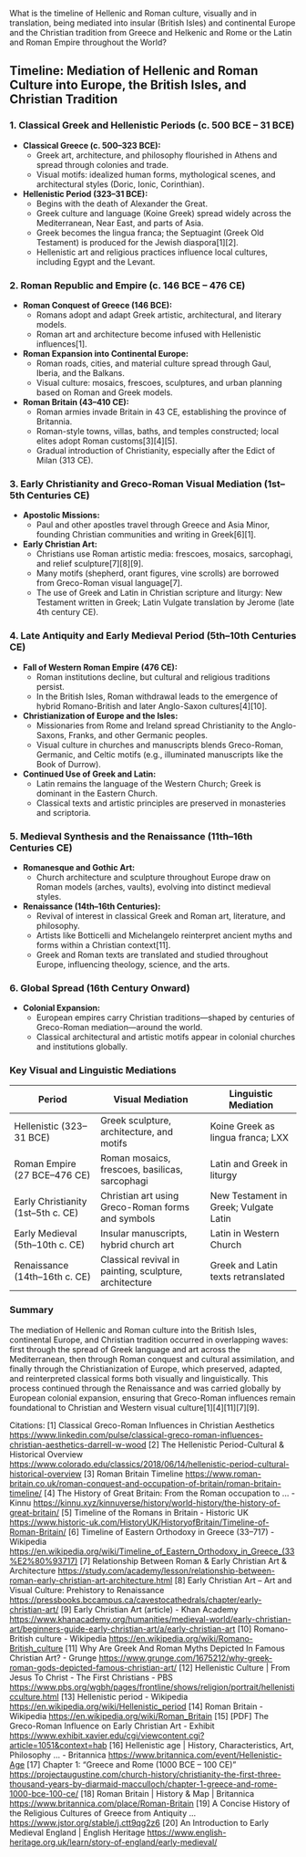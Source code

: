 What is the timeline of Hellenic and Roman culture, visually and in translation, being mediated into insular (British Isles) and continental Europe and the Christian tradition from Greece and Helkenic and Rome or the Latin and Roman Empire throughout the World?

## Timeline: Mediation of Hellenic and Roman Culture into Europe, the British Isles, and Christian Tradition

### 1. **Classical Greek and Hellenistic Periods (c. 500 BCE – 31 BCE)**

- **Classical Greece (c. 500–323 BCE):**
  - Greek art, architecture, and philosophy flourished in Athens and spread through colonies and trade.
  - Visual motifs: idealized human forms, mythological scenes, and architectural styles (Doric, Ionic, Corinthian).
- **Hellenistic Period (323–31 BCE):**
  - Begins with the death of Alexander the Great.
  - Greek culture and language (Koine Greek) spread widely across the Mediterranean, Near East, and parts of Asia.
  - Greek becomes the lingua franca; the Septuagint (Greek Old Testament) is produced for the Jewish diaspora[1][2].
  - Hellenistic art and religious practices influence local cultures, including Egypt and the Levant.

### 2. **Roman Republic and Empire (c. 146 BCE – 476 CE)**

- **Roman Conquest of Greece (146 BCE):**
  - Romans adopt and adapt Greek artistic, architectural, and literary models.
  - Roman art and architecture become infused with Hellenistic influences[1].
- **Roman Expansion into Continental Europe:**
  - Roman roads, cities, and material culture spread through Gaul, Iberia, and the Balkans.
  - Visual culture: mosaics, frescoes, sculptures, and urban planning based on Roman and Greek models.
- **Roman Britain (43–410 CE):**
  - Roman armies invade Britain in 43 CE, establishing the province of Britannia.
  - Roman-style towns, villas, baths, and temples constructed; local elites adopt Roman customs[3][4][5].
  - Gradual introduction of Christianity, especially after the Edict of Milan (313 CE).

### 3. **Early Christianity and Greco-Roman Visual Mediation (1st–5th Centuries CE)**

- **Apostolic Missions:**
  - Paul and other apostles travel through Greece and Asia Minor, founding Christian communities and writing in Greek[6][1].
- **Early Christian Art:**
  - Christians use Roman artistic media: frescoes, mosaics, sarcophagi, and relief sculpture[7][8][9].
  - Many motifs (shepherd, orant figures, vine scrolls) are borrowed from Greco-Roman visual language[7].
  - The use of Greek and Latin in Christian scripture and liturgy: New Testament written in Greek; Latin Vulgate translation by Jerome (late 4th century CE).

### 4. **Late Antiquity and Early Medieval Period (5th–10th Centuries CE)**

- **Fall of Western Roman Empire (476 CE):**
  - Roman institutions decline, but cultural and religious traditions persist.
  - In the British Isles, Roman withdrawal leads to the emergence of hybrid Romano-British and later Anglo-Saxon cultures[4][10].
- **Christianization of Europe and the Isles:**
  - Missionaries from Rome and Ireland spread Christianity to the Anglo-Saxons, Franks, and other Germanic peoples.
  - Visual culture in churches and manuscripts blends Greco-Roman, Germanic, and Celtic motifs (e.g., illuminated manuscripts like the Book of Durrow).
- **Continued Use of Greek and Latin:**
  - Latin remains the language of the Western Church; Greek is dominant in the Eastern Church.
  - Classical texts and artistic principles are preserved in monasteries and scriptoria.

### 5. **Medieval Synthesis and the Renaissance (11th–16th Centuries CE)**

- **Romanesque and Gothic Art:**
  - Church architecture and sculpture throughout Europe draw on Roman models (arches, vaults), evolving into distinct medieval styles.
- **Renaissance (14th–16th Centuries):**
  - Revival of interest in classical Greek and Roman art, literature, and philosophy.
  - Artists like Botticelli and Michelangelo reinterpret ancient myths and forms within a Christian context[11].
  - Greek and Roman texts are translated and studied throughout Europe, influencing theology, science, and the arts.

### 6. **Global Spread (16th Century Onward)**

- **Colonial Expansion:**
  - European empires carry Christian traditions—shaped by centuries of Greco-Roman mediation—around the world.
  - Classical architectural and artistic motifs appear in colonial churches and institutions globally.

### **Key Visual and Linguistic Mediations**

| Period                   | Visual Mediation                                     | Linguistic Mediation                 |
|--------------------------|------------------------------------------------------|--------------------------------------|
| Hellenistic (323–31 BCE) | Greek sculpture, architecture, and motifs            | Koine Greek as lingua franca; LXX    |
| Roman Empire (27 BCE–476 CE) | Roman mosaics, frescoes, basilicas, sarcophagi       | Latin and Greek in liturgy           |
| Early Christianity (1st–5th c. CE) | Christian art using Greco-Roman forms and symbols   | New Testament in Greek; Vulgate Latin|
| Early Medieval (5th–10th c. CE) | Insular manuscripts, hybrid church art                | Latin in Western Church              |
| Renaissance (14th–16th c. CE) | Classical revival in painting, sculpture, architecture | Greek and Latin texts retranslated   |

### **Summary**

The mediation of Hellenic and Roman culture into the British Isles, continental Europe, and Christian tradition occurred in overlapping waves: first through the spread of Greek language and art across the Mediterranean, then through Roman conquest and cultural assimilation, and finally through the Christianization of Europe, which preserved, adapted, and reinterpreted classical forms both visually and linguistically. This process continued through the Renaissance and was carried globally by European colonial expansion, ensuring that Greco-Roman influences remain foundational to Christian and Western visual culture[1][4][11][7][9].

Citations:
[1] Classical Greco-Roman Influences in Christian Aesthetics https://www.linkedin.com/pulse/classical-greco-roman-influences-christian-aesthetics-darrell-w-wood
[2] The Hellenistic Period-Cultural & Historical Overview https://www.colorado.edu/classics/2018/06/14/hellenistic-period-cultural-historical-overview
[3] Roman Britain Timeline https://www.roman-britain.co.uk/roman-conquest-and-occupation-of-britain/roman-britain-timeline/
[4] The History of Great Britain: From the Roman occupation to ... - Kinnu https://kinnu.xyz/kinnuverse/history/world-history/the-history-of-great-britain/
[5] Timeline of the Romans in Britain - Historic UK https://www.historic-uk.com/HistoryUK/HistoryofBritain/Timeline-of-Roman-Britain/
[6] Timeline of Eastern Orthodoxy in Greece (33–717) - Wikipedia https://en.wikipedia.org/wiki/Timeline_of_Eastern_Orthodoxy_in_Greece_(33%E2%80%93717)
[7] Relationship Between Roman & Early Christian Art & Architecture https://study.com/academy/lesson/relationship-between-roman-early-christian-art-architecture.html
[8] Early Christian Art – Art and Visual Culture: Prehistory to Renaissance https://pressbooks.bccampus.ca/cavestocathedrals/chapter/early-christian-art/
[9] Early Christian Art (article) - Khan Academy https://www.khanacademy.org/humanities/medieval-world/early-christian-art/beginners-guide-early-christian-art/a/early-christian-art
[10] Romano-British culture - Wikipedia https://en.wikipedia.org/wiki/Romano-British_culture
[11] Why Are Greek And Roman Myths Depicted In Famous Christian Art? - Grunge https://www.grunge.com/1675212/why-greek-roman-gods-depicted-famous-christian-art/
[12] Hellenistic Culture | From Jesus To Christ - The First Christians - PBS https://www.pbs.org/wgbh/pages/frontline/shows/religion/portrait/hellenisticculture.html
[13] Hellenistic period - Wikipedia https://en.wikipedia.org/wiki/Hellenistic_period
[14] Roman Britain - Wikipedia https://en.wikipedia.org/wiki/Roman_Britain
[15] [PDF] The Greco-Roman Influence on Early Christian Art - Exhibit https://www.exhibit.xavier.edu/cgi/viewcontent.cgi?article=1051&context=hab
[16] Hellenistic age | History, Characteristics, Art, Philosophy ... - Britannica https://www.britannica.com/event/Hellenistic-Age
[17] Chapter 1: “Greece and Rome (1000 BCE – 100 CE)” https://projectaugustine.com/church-history/christianity-the-first-three-thousand-years-by-diarmaid-macculloch/chapter-1-greece-and-rome-1000-bce-100-ce/
[18] Roman Britain | History & Map | Britannica https://www.britannica.com/place/Roman-Britain
[19] A Concise History of the Religious Cultures of Greece from Antiquity ... https://www.jstor.org/stable/j.ctt9qg2z6
[20] An Introduction to Early Medieval England | English Heritage https://www.english-heritage.org.uk/learn/story-of-england/early-medieval/
